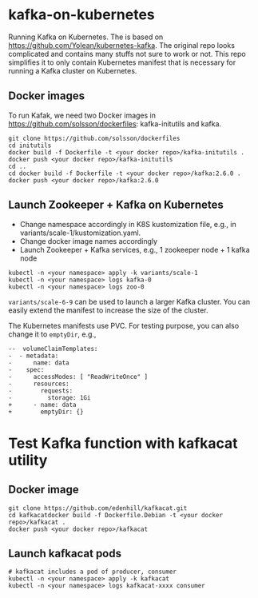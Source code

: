 # kafka-on-kubernetes

Running Kafka on Kubernetes. The is based on https://github.com/Yolean/kubernetes-kafka. The original repo looks complicated and contains many stuffs not sure to work or not. This repo simplifies it to only contain Kubernetes manifest that is necessary for running a Kafka cluster on Kubernetes.

## Docker images

To run Kafak, we need two Docker images in https://github.com/solsson/dockerfiles: kafka-initutils and kafka.

```
git clone https://github.com/solsson/dockerfiles
cd initutils
docker build -f Dockerfile -t <your docker repo>/kafka-initutils .
docker push <your docker repo>/kafka-initutils
cd ..
cd docker build -f Dockerfile -t <your docker repo>/kafka:2.6.0 . 
docker push <your docker repo>/kafka:2.6.0
```

## Launch Zookeeper + Kafka on Kubernetes

* Change namespace accordingly in K8S kustomization file, e.g., in variants/scale-1/kustomization.yaml.
* Change docker image names accordingly
* Launch Zookeeper + Kafka services, e.g., 1 zookeeper node + 1 kafka node

```
kubectl -n <your namespace> apply -k variants/scale-1
kubectl -n <your namespace> logs kafka-0
kubectl -n <your namespace> logs zoo-0
```

`variants/scale-6-9` can be used to launch a larger Kafka cluster. You can easily extend the manifest to increase the size of the cluster.

The Kubernetes manifests use PVC. For testing purpose, you can also change it to `emptyDir`, e.g.,
```
--  volumeClaimTemplates:    
-  - metadata:                                                                   
-      name: data     
-    spec:                
-      accessModes: [ "ReadWriteOnce" ]                                          
-      resources:                                                                
-        requests:       
-          storage: 1Gi   
+      - name: data                                                                                                                                               
+        emptyDir: {} 
```

# Test Kafka function with kafkacat utility

## Docker image
```
git clone https://github.com/edenhill/kafkacat.git
cd kafkacatdocker build -f Dockerfile.Debian -t <your docker repo>/kafkacat .
docker push <your docker repo>/kafkacat
```

## Launch kafkacat pods

```
# kafkacat includes a pod of producer, consumer
kubectl -n <your namespace> apply -k kafkacat
kubectl -n <your namespace> logs kafkacat-xxxx consumer
```
